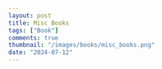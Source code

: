 ```yaml
---
layout: post
title: Misc Books
tags: ["Book"]
comments: true
thumbnail: "/images/books/misc_books.png"
date: "2024-07-12"
---
```




